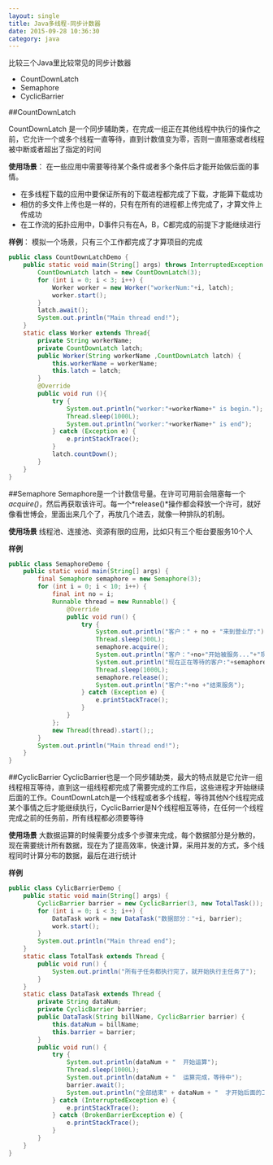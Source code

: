 ```yaml
---
layout: single
title: Java多线程-同步计数器
date: 2015-09-28 10:36:30
category: java
---
```


比较三个Java里比较常见的同步计数器
- CountDownLatch
- Semaphore
- CyclicBarrier

<!--more-->

##CountDownLatch

CountDownLatch 是一个同步辅助类，在完成一组正在其他线程中执行的操作之前，它允许一个或多个线程一直等待，直到计数值变为零，否则一直阻塞或者线程被中断或者超出了指定的时间

**使用场景**：
在一些应用中需要等待某个条件或者多个条件后才能开始做后面的事情。
- 在多线程下载的应用中要保证所有的下载进程都完成了下载，才能算下载成功
- 相仿的多文件上传也是一样的，只有在所有的进程都上传完成了，才算文件上传成功
- 在工作流的拓扑应用中，D事件只有在A，B，C都完成的前提下才能继续进行

**样例**：
模拟一个场景，只有三个工作都完成了才算项目的完成

```java
public class CountDownLatchDemo {
	public static void main(String[] args) throws InterruptedException {
		CountDownLatch latch = new CountDownLatch(3);
		for (int i = 0; i < 3; i++) {
			Worker worker = new Worker("workerNum:"+i, latch);
			worker.start();
		}
		latch.await();
		System.out.println("Main thread end!");
	}
	static class Worker extends Thread{
		private String workerName;
		private CountDownLatch latch;
		public Worker(String workerName ,CountDownLatch latch) {
			this.workerName = workerName;
			this.latch = latch;
		}
		@Override
		public void run (){
			try {
				System.out.println("worker:"+workerName+" is begin.");
				Thread.sleep(1000L);
				System.out.println("worker:"+workerName+" is end");
			} catch (Exception e) {
				e.printStackTrace();
			}
			latch.countDown();
		}
	}
}
```

##Semaphore
Semaphore是一个计数信号量。在许可可用前会阻塞每一个*acquire()*，然后再获取该许可。每一个*release()*操作都会释放一个许可，就好像看世博会，里面出来几个了，再放几个进去，就像一种排队的机制。

**使用场景**
线程池、连接池、资源有限的应用，比如只有三个柜台要服务10个人

**样例**

```java
public class SemaphoreDemo {
	public static void main(String[] args) {
		final Semaphore semaphore = new Semaphore(3);
		for (int i = 0; i < 10; i++) {
			final int no = i;
			Runnable thread = new Runnable() {
				@Override
				public void run() {
					try {
						System.out.println("客户：" + no + "来到营业厅:");
						Thread.sleep(300L);
						semaphore.acquire();
						System.out.println("客户："+no+"开始被服务..."+"现在空余的柜台数:"+semaphore.availablePermits());
						System.out.println("现在正在等待的客户:"+semaphore.getQueueLength());
						Thread.sleep(1000L);
						semaphore.release();
						System.out.println("客户:"+no +"结束服务");
					} catch (Exception e) {
						e.printStackTrace();
					}
				}
			};
			new Thread(thread).start();;
		}
		System.out.println("Main thread end!");
	}
}
```

##CyclicBarrier
CyclicBarrier也是一个同步辅助类，最大的特点就是它允许一组线程相互等待，直到这一组线程都完成了需要完成的工作后，这些进程才开始继续后面的工作。CountDownLatch是一个线程或者多个线程，等待其他N个线程完成某个事情之后才能继续执行，CyclicBarrier是N个线程相互等待，在任何一个线程完成之前的任务前，所有线程都必须要等待

**使用场景**
大数据运算的时候需要分成多个步骤来完成，每个数据部分是分散的，现在需要统计所有数据，现在为了提高效率，快速计算，采用并发的方式，多个线程同时计算分布的数据，最后在进行统计

**样例**

```java
public class CylicBarrierDemo {
	public static void main(String[] args) {
		CyclicBarrier barrier = new CyclicBarrier(3, new TotalTask());
		for (int i = 0; i < 3; i++) {
			DataTask work = new DataTask("数据部分："+i, barrier);
			work.start();
		}
		System.out.println("Main thread end");
	}
	static class TotalTask extends Thread {
		public void run() {
			System.out.println("所有子任务都执行完了，就开始执行主任务了");
		}
	}
	static class DataTask extends Thread {
		private String dataNum;
		private CyclicBarrier barrier;
		public DataTask(String billName, CyclicBarrier barrier) {
			this.dataNum = billName;
			this.barrier = barrier;
		}
		public void run() {
			try {
				System.out.println(dataNum + "  开始运算");
				Thread.sleep(1000L);
				System.out.println(dataNum + "  运算完成，等待中");
				barrier.await();
				System.out.println("全部结束" + dataNum + "  才开始后面的工作");
			} catch (InterruptedException e) {
				e.printStackTrace();
			} catch (BrokenBarrierException e) {
				e.printStackTrace();
			}
		}
	}
}
```
